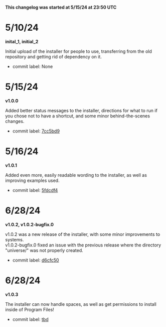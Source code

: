 **This changelog was started at 5/15/24 at 23:50 UTC**

# 5/10/24
**inital_1, initial_2**

Initial upload of the installer for people to use, transferring from the old repository and getting rid of dependency on it.
- commit label: None

# 5/15/24
**v1.0.0**

Added better status messages to the installer, directions for what to run if you chose not to have a shortcut, and some minor behind-the-scenes changes.
  - commit label: [7cc5bd9](https://github.com/SketchedDoughnut/SDA/commit/7aecbfd1db0e1fa195eecbe62ba6dc5f6654743c)

# 5/16/24
**v1.0.1**

Added even more, easily readable wording to the installer, as well as improving examples used.
  - commit label: [5fdcdf4](https://github.com/SketchedDoughnut/SDA/commit/5fdcdf4ea6b261149753f5d2c802859b78d932a2)

# 6/28/24
**v1.0.2, v1.0.2-bugfix.0**

v1.0.2 was a new release of the installer, with some minor improvements to systems. <br>
v1.0.2-bugfix.0 fixed an issue with the previous release where the directory "universe/" was not properly created.
- commit label: [d6cfc50](https://github.com/SketchedDoughnut/SDA/commit/d6cfc5048dde67a63ec98ef8d16b89271eb4bcc0)

# 6/28/24
**v1.0.3**

The installer can now handle spaces, as well as get permissions to install inside of Program Files!
- commit label: [tbd]()